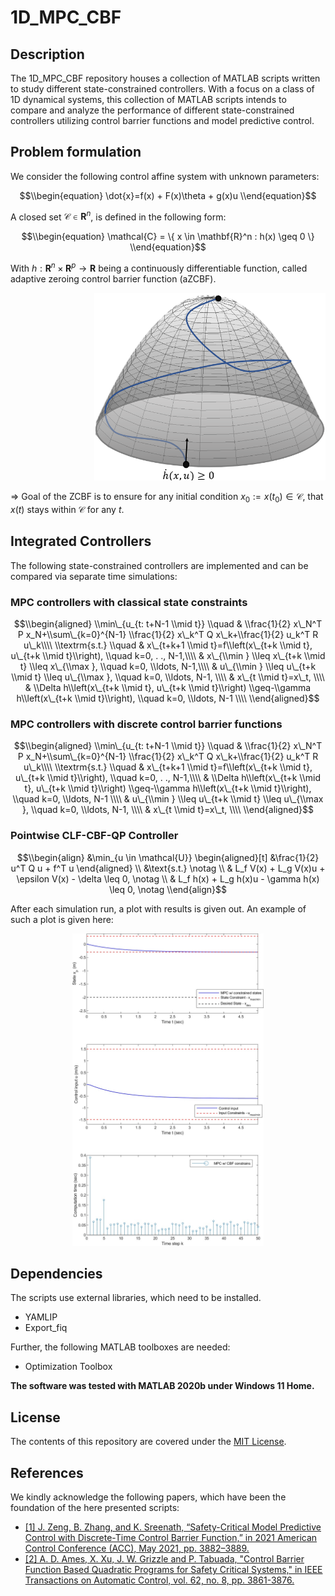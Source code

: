 # 1D_MPC_CBF

## Description
The 1D_MPC_CBF repository houses a collection of MATLAB scripts written to study different state-constrained controllers. With a focus on a class of 1D dynamical systems, this collection of MATLAB scripts intends to compare and analyze the performance of different state-constrained controllers utilizing control barrier functions and model predictive control.

## Problem formulation

We consider the following control affine system with unknown parameters:

$$\\begin{equation}
    \dot{x}=f(x) + F(x)\theta + g(x)u
\\end{equation}$$

 A closed set $\mathcal{C} \in \mathbf{R}^n$, is defined in the following form:
  
  $$\\begin{equation}
      \mathcal{C} = \{ x \in \mathbf{R}^n : h(x) \geq 0 \}
  \\end{equation}$$
  
  With $h: \mathbf{R}^n \times \mathbf{R}^p \to \mathbf{R}$ being a  continuously differentiable function, called adaptive zeroing control barrier function (aZCBF).
  
<p align=right>
<img src="https://github.com/JohannesAutenrieb/1D_MPC_CBF/blob/main/Images/CBF_Function_Plot.png" alt="CBF_Function_Plot" height=300px>
</p>
  
  $\Rightarrow$ 	Goal of the ZCBF is to ensure for any initial condition $x_0 := x(t_0) \in \mathcal{C}$, that $x(t)$ stays within $\mathcal{C}$ for any $t$.

## Integrated Controllers

The following state-constrained controllers are implemented and can be compared via separate time simulations:

### MPC controllers with classical state constraints

  $$\\begin{aligned}
  \\min\_{u_{t: t+N-1 \\mid t}} \\quad & \\frac{1}{2} x\_N^T P x_N+\\sum\_{k=0}^{N-1} \\frac{1}{2} x\_k^T Q x\_k+\\frac{1}{2} u_k^T R u\_k\\\\
  \\textrm{s.t.} \\quad 
   & x\_{t+k+1 \\mid t}=f\\left(x\_{t+k \\mid t}, u\_{t+k \\mid t}\\right), \\quad k=0, . ., N-1,\\\\
   & x\_{\\min } \\leq x\_{t+k \\mid t} \\leq x\_{\\max }, \\quad k=0, \\ldots, N-1,\\\\
   & u\_{\\min } \\leq u\_{t+k \\mid t} \\leq u\_{\\max }, \\quad k=0, \\ldots, N-1,   \\\\
   & x\_{t \\mid t}=x\_t,   \\\\
   & \\Delta h\\left(x\_{t+k \\mid t}, u\_{t+k \\mid t}\\right) \\geq-\\gamma h\\left(x\_{t+k \\mid t}\\right), \\quad k=0, \\ldots, N-1 \\\\
  \\end{aligned}$$

### MPC controllers with discrete control barrier functions


  $$\\begin{aligned}
  \\min\_{u_{t: t+N-1 \\mid t}} \\quad & \\frac{1}{2} x\_N^T P x_N+\\sum\_{k=0}^{N-1} \\frac{1}{2} x\_k^T Q x\_k+\\frac{1}{2} u_k^T R u\_k\\\\
  \\textrm{s.t.} \\quad 
   & x\_{t+k+1 \\mid t}=f\\left(x\_{t+k \\mid t}, u\_{t+k \\mid t}\\right), \\quad k=0, . ., N-1,\\\\
   & \\Delta h\\left(x\_{t+k \\mid t}, u\_{t+k \\mid t}\\right) \\geq-\\gamma h\\left(x\_{t+k \\mid t}\\right), \\quad k=0, \\ldots, N-1 \\\\
   & u\_{\\min } \\leq u\_{t+k \\mid t} \\leq u\_{\\max }, \\quad k=0, \\ldots, N-1,   \\\\
   & x\_{t \\mid t}=x\_t,   \\\\
  \\end{aligned}$$
  
### Pointwise CLF-CBF-QP Controller

$$\\begin{align}
&\min_{u \in \mathcal{U}}
\begin{aligned}[t]
  &\frac{1}{2} u^T Q u + f^T u
\end{aligned} \\
&\text{s.t.} \notag \\
& L_f V(x) + L_g V(x)u + \epsilon V(x) - \delta \leq 0, \notag \\
& L_f h(x) + L_g h(x)u - \gamma h(x) \leq 0, \notag
\\end{align}$$

After each simulation run, a plot with results is given out. An example of such a plot is given here:

<p align=center>
<img src="https://github.com/JohannesAutenrieb/1D_MPC_CBF/blob/main/Images/Example_Simulation_Results.png" alt="MISSION_GUI" height=500px>
</p>

## Dependencies

The scripts use external libraries, which need to be installed.
* YAMLIP
* Export_fiq


Further, the following MATLAB toolboxes are needed:
* Optimization Toolbox

**The software was tested with MATLAB 2020b under Windows 11 Home.** 


## License

The contents of this repository are covered under the [MIT License](LICENSE).


## References

We kindly acknowledge the following papers, which have been the foundation of the here presented scripts:

* [[1] J. Zeng, B. Zhang, and K. Sreenath, “Safety-Critical Model Predictive Control with Discrete-Time Control
Barrier Function,” in 2021 American Control Conference (ACC), May 2021, pp. 3882–3889.](https://ieeexplore.ieee.org/document/9483029)
* [[2] A. D. Ames, X. Xu, J. W. Grizzle and P. Tabuada, "Control Barrier Function Based Quadratic Programs for Safety Critical Systems," in IEEE Transactions on Automatic Control, vol. 62, no. 8, pp. 3861-3876.](https://ieeexplore.ieee.org/document/7782377)
